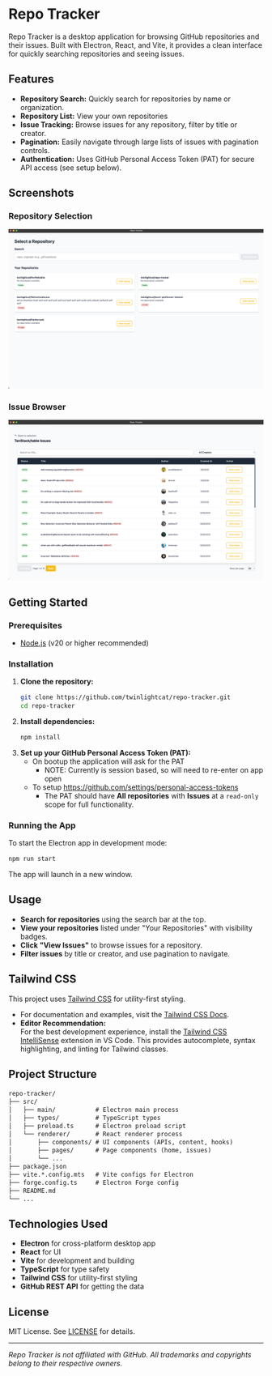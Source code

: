 # Repo Tracker

Repo Tracker is a desktop application for browsing GitHub repositories and their issues. Built with Electron, React, and Vite, it provides a clean interface for quickly searching repositories and seeing issues.

## Features

- **Repository Search:** Quickly search for repositories by name or organization.
- **Repository List:** View your own repositories
- **Issue Tracking:** Browse issues for any repository, filter by title or creator.
- **Pagination:** Easily navigate through large lists of issues with pagination controls.
- **Authentication:** Uses GitHub Personal Access Token (PAT) for secure API access (see setup below).

## Screenshots

### Repository Selection

![Repository Selection](snapshot-1.png)

### Issue Browser

![Issue Browser](snapshot-2.png)

## Getting Started

### Prerequisites
- [Node.js](https://nodejs.org/) (v20 or higher recommended)

### Installation

1. **Clone the repository:**
   ```bash
   git clone https://github.com/twinlightcat/repo-tracker.git
   cd repo-tracker
   ```
2. **Install dependencies:**
   ```bash
   npm install
   ```
3. **Set up your GitHub Personal Access Token (PAT):**
   - On bootup the application will ask for the PAT
       - NOTE: Currently is session based, so will need to re-enter on app open 
   - To setup https://github.com/settings/personal-access-tokens
        - The PAT should have **All repositories** with **Issues** at a `read-only` scope for full functionality.

### Running the App

To start the Electron app in development mode:
```bash
npm run start
```

The app will launch in a new window.

## Usage

- **Search for repositories** using the search bar at the top.
- **View your repositories** listed under "Your Repositories" with visibility badges.
- **Click "View Issues"** to browse issues for a repository.
- **Filter issues** by title or creator, and use pagination to navigate.

## Tailwind CSS

This project uses [Tailwind CSS](https://tailwindcss.com/) for utility-first styling.  
- For documentation and examples, visit the [Tailwind CSS Docs](https://tailwindcss.com/docs).
- **Editor Recommendation:**  
  For the best development experience, install the [Tailwind CSS IntelliSense](https://marketplace.visualstudio.com/items?itemName=bradlc.vscode-tailwindcss) extension in VS Code. This provides autocomplete, syntax highlighting, and linting for Tailwind classes.

## Project Structure

```
repo-tracker/
├── src/
│   ├── main/           # Electron main process
│   ├── types/          # TypeScript types    
│   ├── preload.ts      # Electron preload script
│   └── renderer/       # React renderer process
│       ├── components/ # UI components (APIs, content, hooks)
│       ├── pages/      # Page components (home, issues)
│       └── ...
├── package.json
├── vite.*.config.mts   # Vite configs for Electron
├── forge.config.ts     # Electron Forge config
├── README.md
└── ...
```

## Technologies Used
- **Electron** for cross-platform desktop app
- **React** for UI
- **Vite** for development and building
- **TypeScript** for type safety
- **Tailwind CSS** for utility-first styling
- **GitHub REST API** for getting the data

## License

MIT License. See [LICENSE](LICENSE) for details.

---

*Repo Tracker is not affiliated with GitHub. All trademarks and copyrights belong to their respective owners.*

